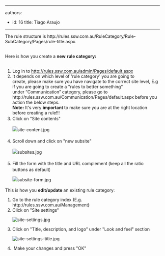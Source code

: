 

---
authors:
  - id: 16
    title: Tiago Araujo
---




<span class='intro'> ​The rule structure is&#160;http&#58;//rules.ssw.com.au/RuleCategory/Rule-SubCategory/Pages/rule-title.aspx.<div><br></div><div>Here is how you&#160;create&#160;a <b>new</b> <b>rule category&#58;</b><b></b></div><div><b><br></b></div> </span>

<ol><li>​​Log in to&#160;<span class="s2"><a href="/admin/Pages/default.aspx">http&#58;//rules.ssw.com.au/admin/Pages/default.aspx​</a></span></li><li><span class="s2"></span>It depends on which level of 'rule category' you are going to create,&#160;please make sure you have navigate to the correct site level,&#160;E.g if you are going to create a &quot;<span class="ssw15-rteStyle-Highlight">rules to better something</span>&quot; under&#160;“<span class="ssw15-rteStyle-Highlight">Communication</span>” category, please&#160;go to http&#58;//rules.ssw.com.au/<span class="ssw15-rteStyle-Highlight">Communicatio​n</span>/Pages/default.aspx before you action the below steps.<br><strong>Note&#58;</strong>&#160;It's very&#160;<strong>important&#160;</strong>to make sure you are at the right location before creating a rule!!!​​</li><li> 
      <span style="line-height&#58;1.6;">Click on &quot;Site contents&quot;<br>
      <dl class="image"><dt><img src="/Communication/Rules-to-Better-Adding-Rules/PublishingImages/Pages/how-to-create-a-rule-category/site-content.jpg" alt="site-content.jpg" />​​</dt></dl></span></li><li> 
      <span style="line-height&#58;1.6;">Scroll down and click on &quot;new subsite&quot;<br> 
         <dl class="image"><dt>
               <img src="/Communication/Rules-to-Better-Adding-Rules/PublishingImages/Pages/how-to-create-a-rule-category/subsites.jpg" alt="subsites.jpg" />
            </dt></dl></span></li><li> 
      <span style="line-height&#58;1.6;">Fill the form with the title and URL complement (keep all the ratio buttons as default)<br> 
         <dl class="image"><dt>
               <img src="/Communication/Rules-to-Better-Adding-Rules/PublishingImages/Pages/how-to-create-a-rule-category/subsite-form.jpg" alt="subsite-form.jpg" />
            </dt></dl></span></li></ol><p>This is how you 
   <b>edit/update</b>&#160;an existing rule category&#58;</p><ol><li>Go to the rule category index (E.g. http&#58;//rules.ssw.com.au/Management)</li><li>Click on &quot;Site settings&quot;<br> 
      <dl class="image"><dt>
            <img src="/Communication/Rules-to-Better-Adding-Rules/PublishingImages/Pages/how-to-create-a-rule-category/site-settings.jpg" alt="site-settings.jpg" />
         </dt></dl></li><li>Click on &quot;Title, description, and logo&quot; under &quot;Look and feel&quot; section<br> 
      <dl class="image"><dt>
            <img src="/Communication/Rules-to-Better-Adding-Rules/PublishingImages/Pages/how-to-create-a-rule-category/site-settings-title.jpg" alt="site-settings-title.jpg" />
         </dt></dl></li><li>&#160;Make your changes and press &quot;OK&quot;</li></ol>


